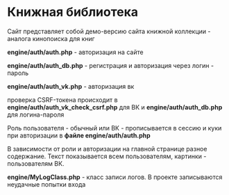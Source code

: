 # Книжная библиотека

Сайт представляет собой демо-версию сайта книжной коллекции - аналога кинопоиска для книг

**engine/auth/auth.php** - авторизация на сайте

**engine/auth/auth_db.php** - регистрация и авторизация через логин - пароль

**engine/auth/auth_vk.php** - авторизация вк

проверка CSRF-токена происходит в **engine/auth/auth_vk_check_csrf.php** для ВК и **engine/auth/auth_db.php** для логина-пароля

Роль пользователя - обычный или ВК - прописывается в сессию и куки при авторизации в **файле engine/auth/auth.php**

В зависимости от роли и авторизации на главной странице разное содержание. Текст показывается всем пользователям, картинки - пользователям ВК.

**engine/MyLogClass.php** - класс записи логов. В проекте записываются неудачные попытки входа


